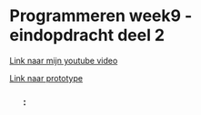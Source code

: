 <h1> Programmeren week9 - eindopdracht deel 2 </h2>
<p> <a href = ""> Link naar mijn youtube video </a>
<p> <a href = "https://timowieme.github.io/prg8week9/"> Link naar prototype </a>
<ul>
 <h3> <b> : </b> </li>
